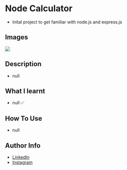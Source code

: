 # Node Calculator

- Inital project to get familiar with node.js and express.js
## Images

<img src = "null" />

## Description

- null
## What I learnt

- null ✅

## How To Use

- null
## Author Info

- [LinkedIn](https://www.linkedin.com/in/dhruv50ae/)
- [Instagram](https://www.instagram.com/frostascode/)

